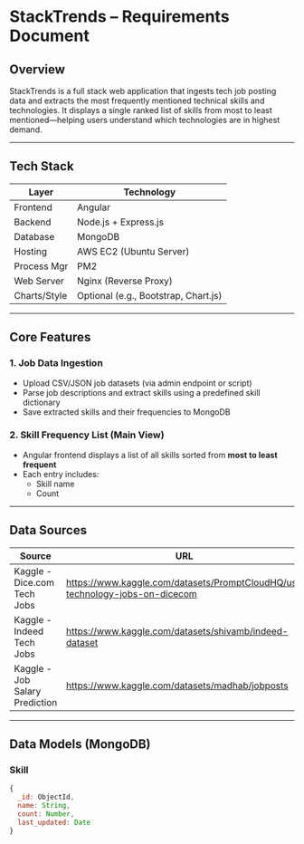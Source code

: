 # StackTrends – Requirements Document

## Overview
StackTrends is a full stack web application that ingests tech job posting data and extracts the most frequently mentioned technical skills and technologies. It displays a single ranked list of skills from most to least mentioned—helping users understand which technologies are in highest demand.

---

## Tech Stack

| Layer       | Technology                  |
|-------------|------------------------------|
| Frontend    | Angular                      |
| Backend     | Node.js + Express.js         |
| Database    | MongoDB                      |
| Hosting     | AWS EC2 (Ubuntu Server)      |
| Process Mgr | PM2                          |
| Web Server  | Nginx (Reverse Proxy)        |
| Charts/Style| Optional (e.g., Bootstrap, Chart.js) |

---

## Core Features

### 1. Job Data Ingestion
- Upload CSV/JSON job datasets (via admin endpoint or script)
- Parse job descriptions and extract skills using a predefined skill dictionary
- Save extracted skills and their frequencies to MongoDB

### 2. Skill Frequency List (Main View)
- Angular frontend displays a list of all skills sorted from **most to least frequent**
- Each entry includes:
  - Skill name
  - Count

---

## Data Sources

| Source | URL |
|--------|-----|
| Kaggle - Dice.com Tech Jobs | https://www.kaggle.com/datasets/PromptCloudHQ/us-technology-jobs-on-dicecom |
| Kaggle - Indeed Tech Jobs | https://www.kaggle.com/datasets/shivamb/indeed-dataset |
| Kaggle - Job Salary Prediction | https://www.kaggle.com/datasets/madhab/jobposts |

---

## Data Models (MongoDB)

### Skill
```js
{
  _id: ObjectId,
  name: String,
  count: Number,
  last_updated: Date
}
